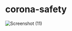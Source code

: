 # corona-safety
![Screenshot (11)](https://user-images.githubusercontent.com/67240274/85316559-cce3b280-b471-11ea-9477-46430fefccbd.png)

